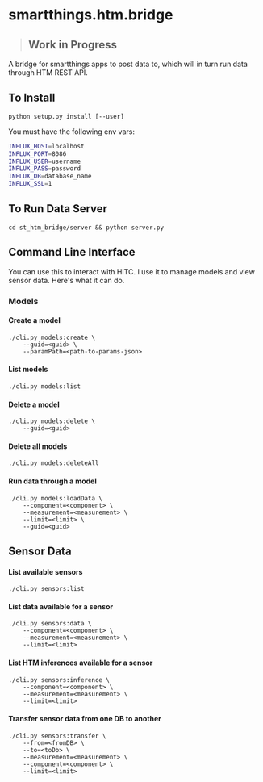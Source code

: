 # smartthings.htm.bridge

> ## Work in Progress

A bridge for smartthings apps to post data to, which will in turn run data through HTM REST API.

## To Install

    python setup.py install [--user]

You must have the following env vars:

```bash
INFLUX_HOST=localhost
INFLUX_PORT=8086
INFLUX_USER=username
INFLUX_PASS=password
INFLUX_DB=database_name
INFLUX_SSL=1
```

## To Run Data Server

    cd st_htm_bridge/server && python server.py

## Command Line Interface

You can use this to interact with HITC. I use it to manage models and view sensor data. Here's what it can do.

### Models

#### Create a model

    ./cli.py models:create \
        --guid=<guid> \
        --paramPath=<path-to-params-json>

#### List models

    ./cli.py models:list

#### Delete a model

    ./cli.py models:delete \
        --guid=<guid>

#### Delete all models

    ./cli.py models:deleteAll

#### Run data through a model

    ./cli.py models:loadData \
        --component=<component> \
        --measurement=<measurement> \
        --limit=<limit> \
        --guid=<guid>

## Sensor Data

#### List available sensors

    ./cli.py sensors:list


#### List data available for a sensor

    ./cli.py sensors:data \
        --component=<component> \
        --measurement=<measurement> \
        --limit=<limit>

#### List HTM inferences available for a sensor

    ./cli.py sensors:inference \
        --component=<component> \
        --measurement=<measurement> \
        --limit=<limit>

#### Transfer sensor data from one DB to another

    ./cli.py sensors:transfer \
        --from=<fromDB> \
        --to=<toDb> \
        --measurement=<measurement> \
        --component=<component> \
        --limit=<limit>
